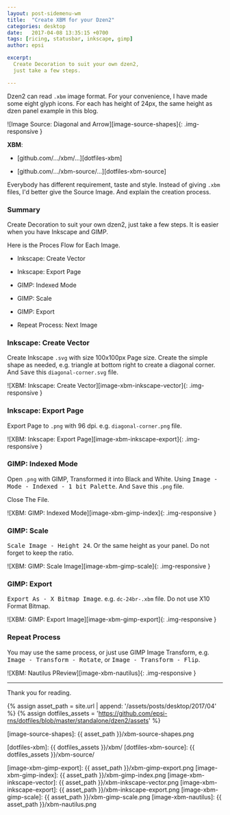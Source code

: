 ```yaml
---
layout: post-sidemenu-wm
title:  "Create XBM for your Dzen2"
categories: desktop
date:   2017-04-08 13:35:15 +0700
tags: [ricing, statusbar, inkscape, gimp]
author: epsi

excerpt:
  Create Decoration to suit your own dzen2,
  just take a few steps.

---
```


Dzen2 can read <code class="code-file">.xbm</code> image format.
For your convenience, I have made some eight glyph icons.
For each has height of 24px, the same height as dzen panel example in this blog.

![Image Source: Diagonal and Arrow][image-source-shapes]{: .img-responsive }

**XBM**:<br/>

*	[github.com/.../xbm/...][dotfiles-xbm]

*	[github.com/.../xbm-source/...][dotfiles-xbm-source]

Everybody has different requirement, taste and style.
Instead of giving <code class="code-file">.xbm</code> files,
I'd better give the Source Image.
And explain the creation process.

### Summary

Create Decoration to suit your own dzen2, just take a few steps.
It is easier when you have Inkscape and GIMP.

Here is the Proces Flow for Each Image.

*	Inkscape: Create Vector

*	Inkscape: Export Page

*	GIMP: Indexed Mode

*	GIMP: Scale

*	GIMP: Export

*	Repeat Process: Next Image


### Inkscape: Create Vector

Create Inkscape <code class="code-file">.svg</code> with size 100x100px Page size.
Create the simple shape as needed, e.g. triangle at bottom right to create a diagonal corner.
And <kbd>Save</kbd> this <code class="code-file">diagonal-corner.svg</code> file.

![XBM: Inkscape: Create Vector][image-xbm-inkscape-vector]{: .img-responsive }

### Inkscape: Export Page

Export Page to <code class="code-file">.png</code> with 96 dpi.
e.g. <code class="code-file">diagonal-corner.png</code> file.

![XBM: Inkscape: Export Page][image-xbm-inkscape-export]{: .img-responsive }

### GIMP: Indexed Mode

Open <code class="code-file">.png</code> with GIMP,
Transformed it into Black and White.
Using <kbd>Image - Mode - Indexed - 1 bit Palette</kbd>.
And <kbd>Save</kbd> this <code class="code-file">.png</code> file.

Close The File.

![XBM: GIMP: Indexed Mode][image-xbm-gimp-index]{: .img-responsive }

### GIMP: Scale

<kbd>Scale Image - Height 24</kbd>.
Or the same height as your panel.
Do not forget to keep the ratio.

![XBM: GIMP: Scale Image][image-xbm-gimp-scale]{: .img-responsive }

### GIMP: Export

<kbd>Export As - X Bitmap Image</kbd>.
e.g. <code class="code-file">dc-24br-.xbm</code> file.
Do not use X10 Format Bitmap.

![XBM: GIMP: Export Image][image-xbm-gimp-export]{: .img-responsive }

### Repeat Process

You may use the same process, or just use GIMP Image Transform,
e.g. <kbd>Image - Transform - Rotate</kbd>,
or <kbd>Image - Transform - Flip</kbd>.

![XBM: Nautilus PReview][image-xbm-nautilus]{: .img-responsive }

-- -- --

Thank you for reading.


[//]: <> ( -- -- -- links below -- -- -- )

{% assign asset_path = site.url | append: '/assets/posts/desktop/2017/04' %}
{% assign dotfiles_assets = 'https://github.com/epsi-rns/dotfiles/blob/master/standalone/dzen2/assets' %}

[image-source-shapes]: {{ asset_path }}/xbm-source-shapes.png

[dotfiles-xbm]:        {{ dotfiles_assets }}/xbm/
[dotfiles-xbm-source]: {{ dotfiles_assets }}/xbm-source/

[image-xbm-gimp-export]:     {{ asset_path }}/xbm-gimp-export.png
[image-xbm-gimp-index]:      {{ asset_path }}/xbm-gimp-index.png
[image-xbm-inkscape-vector]: {{ asset_path }}/xbm-inkscape-vector.png
[image-xbm-inkscape-export]: {{ asset_path }}/xbm-inkscape-export.png
[image-xbm-gimp-scale]:      {{ asset_path }}/xbm-gimp-scale.png
[image-xbm-nautilus]:        {{ asset_path }}/xbm-nautilus.png

